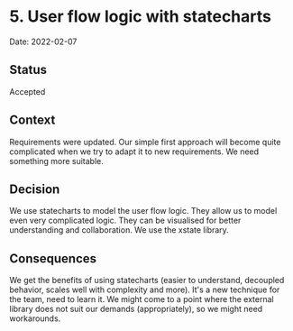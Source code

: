 # 5. User flow logic with statecharts

Date: 2022-02-07

## Status

Accepted

## Context

Requirements were updated. Our simple first approach will become quite complicated when we try to adapt it to new requirements. We need something more suitable.

## Decision

We use statecharts to model the user flow logic. They allow us to model even very complicated logic. They can be visualised for better understanding and collaboration. We use the xstate library.

## Consequences

We get the benefits of using statecharts (easier to understand, decoupled behavior, scales well with complexity and more). It's a new technique for the team, need to learn it. We might come to a point where the external library does not suit our demands (appropriately), so we might need workarounds.
